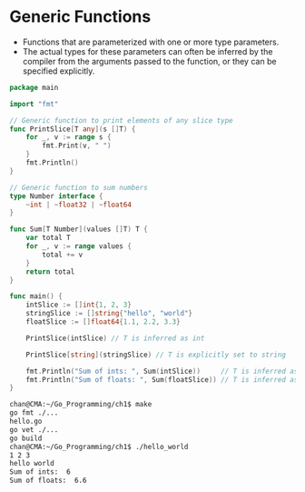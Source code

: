 # Generic Functions

- Functions that are parameterized with one or more type parameters.
- The actual types for these parameters can often be inferred by the compiler from the arguments passed to the function, or they can be specified explicitly.

```go
package main

import "fmt"

// Generic function to print elements of any slice type
func PrintSlice[T any](s []T) {
	for _, v := range s {
		fmt.Print(v, " ")
	}
	fmt.Println()
}

// Generic function to sum numbers
type Number interface {
	~int | ~float32 | ~float64
}

func Sum[T Number](values []T) T {
	var total T
	for _, v := range values {
		total += v
	}
	return total
}

func main() {
	intSlice := []int{1, 2, 3}
	stringSlice := []string{"hello", "world"}
	floatSlice := []float64{1.1, 2.2, 3.3}

	PrintSlice(intSlice) // T is inferred as int

	PrintSlice[string](stringSlice) // T is explicitly set to string

	fmt.Println("Sum of ints: ", Sum(intSlice))     // T is inferred as int
	fmt.Println("Sum of floats: ", Sum(floatSlice)) // T is inferred as float32
}
```

```sh
chan@CMA:~/Go_Programming/ch1$ make
go fmt ./...
hello.go
go vet ./...
go build
chan@CMA:~/Go_Programming/ch1$ ./hello_world
1 2 3 
hello world 
Sum of ints:  6
Sum of floats:  6.6
```

